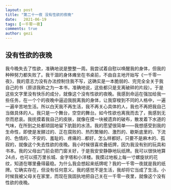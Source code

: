 ```yaml
---
layout: post
title: "第二十一夜 没有性欲的夜晚"
date:   2021-06-19
tags: [一千零一夜]
comments: true
author: gezi
---
```


<!-- more -->

## 没有性欲的夜晚

我今晚失去了性欲，准确地说是整整一周。我尝试着自慰以唤醒我的身体，但我的种种努力都失败了。我干涸的身体瘫坐在书桌前，不由自主地开始写《一千零一夜》，我的意志力没有办法控制住我不写，这确实是一本脆弱的、完完全全关于我自己的书（原谅我称之为一本书，准确地说，这些都只是支离破碎的片段）。于是这些文字里没有快乐的成分，就像这个没有性欲的夜晚。我感到命运在强加给我一些任务，在一个个的夜晚中逼迫我脱离我的身体，让我穿梭到不同的人格中，一遍一遍辛苦地生活。所以白天我不再生活，我不再关心具体的人，我也不再把我自己当做具体的人。我只是一个舞台，空空的舞台。如今性欲也离我而去了，我感到无奈而悲哀。我抚摸着我自己的皮肤，就像在摸一块被遗弃的破布，散发着下水道的气味，在所到之处都顽固地留下肮脏的水渍。我的愿望很简单——我想感受到我的生命性，即使是发酵过的、正在腐败的、热烈繁殖的、激烈的、歇斯底里的、下流的、色情的、不安的、羞耻的、疼痛的…都好，怎么样都好。只要不是麻木的、孤寂的，就像这个失去性欲的夜晚。我小时候很喜欢叠纸牌，因为我没有别的玩具和书本。我的父母出门前会把门窗关好，于是我安安静静地玩纸牌。我可以很快地算24点，也可以搭万里长城、金字塔和小洋楼。我摸过地板上每一寸螺旋状的花纹，知道在哪里叠得最稳。为什么我会想起来纸牌呢？我的一千零一夜就是我的纸牌。它确实存在，但没有任何意义。我的感觉不是生活，我却将它当成了生活。小时候我被父母关在家里，而现在我固执地把自己关在一千零一夜里，就像这个没有性欲的夜晚。
